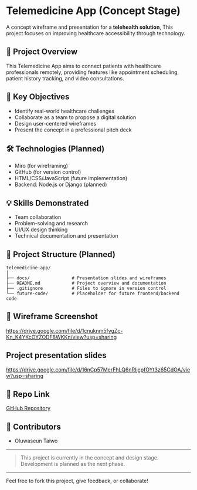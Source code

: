 # Telemedicine App (Concept Stage)

A concept wireframe and presentation for a **telehealth solution**, This project focuses on improving healthcare accessibility through technology.

## 🌟 Project Overview
This Telemedicine App aims to connect patients with healthcare professionals remotely, providing features like appointment scheduling, patient history tracking, and video consultations.

## 🎯 Key Objectives
- Identify real-world healthcare challenges
- Collaborate as a team to propose a digital solution
- Design user-centered wireframes
- Present the concept in a professional pitch deck

## 🛠 Technologies (Planned)
- Miro (for wireframing)
- GitHub (for version control)
- HTML/CSS/JavaScript (future implementation)
- Backend: Node.js or Django (planned)

## 💡 Skills Demonstrated
- Team collaboration
- Problem-solving and research
- UI/UX design thinking
- Technical documentation and presentation

## 📁 Project Structure (Planned)
```
telemedicine-app/
│
├── docs/                # Presentation slides and wireframes
├── README.md            # Project overview and documentation
├── .gitignore           # Files to ignore in version control
└── future-code/         # Placeholder for future frontend/backend code
```

## 📸 Wireframe Screenshot
https://drive.google.com/file/d/1cnuknm5fygZc-Kn_K4YKcOYZODF8WKKn/view?usp=sharing

## Project presentation slides
https://drive.google.com/file/d/16nCp57MerFhLQ6nRIjepfOYt3z65CdOA/view?usp=sharing

## 📍 Repo Link
[GitHub Repository](https://github.com/Oluwaseun-bit-ui/telemedicine-app)

## 🙌 Contributors
- Oluwaseun Taiwo


---
> This project is currently in the concept and design stage. Development is planned as the next phase.

---

Feel free to fork this project, give feedback, or collaborate!


